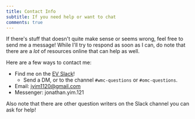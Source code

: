 ```yaml
---
title: Contact Info
subtitle: If you need help or want to chat
comments: true
---
```


If there's stuff that doesn't quite make sense or seems wrong, feel free to send me a message! While I'll try to respond as soon as I can, do note that there are a *lot* of resources online that can help as well. 

Here are a few ways to contact me: 

- Find me on the [EV Slack](eunoiaventures.slack.com)!
  - Send a DM, or to the channel `#wmc-questions` or `#omc-questions`. 
- Email: jyim1120@gmail.com
- Messenger: jonathan.yim.121

Also note that there are other question writers on the Slack channel you can ask for help!
